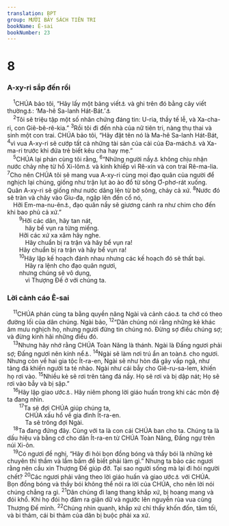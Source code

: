 ```yaml
---
translation: BPT
group: MƯỜI BẢY SÁCH TIÊN TRI
bookName: Ê-sai 
bookNumber: 23
---
```


<div class="title"><h1>8</h1><h3>A-xy-ri sắp đến rồi</h3></div>
<span class="verse es_8_1"> <sup>1</sup>CHÚA bảo tôi, “Hãy lấy một bảng viết<a data-toggle="tooltip" data-placement="bottom" title="Hay “cuộn giấy.”">⚓</a> và ghi trên đó bằng cây viết thường<a data-toggle="tooltip" data-placement="bottom" title="Nguyên văn, “cây viết loài người dùng.” Có thể là loại viết dùng để khắc vào đất sét.">⚓</a>: ‘Ma-hê Sa-lanh Hát-Bát.’<a data-toggle="tooltip" data-placement="bottom" title="Nghĩa là “Sắp có việc cướp bóc và đánh cắp.”">⚓</a><br/></span>
<span class="verse es_8_2"> <sup>2</sup>Tôi sẽ triệu tập một số nhân chứng đáng tin: U-ria, thầy tế lễ, và Xa-cha-ri, con Giê-bê-rê-kia.”</span>
<span class="verse es_8_3"><sup>3</sup>Rồi tôi đi đến nhà của nữ tiên tri, nàng thụ thai và sinh một con trai. CHÚA bảo tôi, “Hãy đặt tên nó là Ma-hê Sa-lanh Hát-Bát,</span>
<span class="verse es_8_4"><sup>4</sup>vì vua A-xy-ri sẽ cướp tất cả những tài sản của cải của Đa-mách<a data-toggle="tooltip" data-placement="bottom" title="Một thành phố trong xứ A-ram (nay là Xy-ri).">⚓</a> và Xa-ma-ri trước khi đứa trẻ biết kêu cha hay mẹ.”<br/></span>
<span class="verse es_8_5"> <sup>5</sup>CHÚA lại phán cùng tôi rằng,</span>
<span class="verse es_8_6"><sup>6</sup>“Những người nầy<a data-toggle="tooltip" data-placement="bottom" title="Có thể là những người Giu-đa muốn theo Rê-xin và Bê-va. Xem câu 11.">⚓</a> không chịu nhận nước chảy nhẹ từ hồ Xi-lôm<a data-toggle="tooltip" data-placement="bottom" title="Một đường dẫn nước từ suối Ghi-hôn đến một hồ nằm về phía Nam thành Đa-vít (Giê-ru-sa-lem). Đó là nơi những người thuộc gia đình Đa-vít được xức dầu để làm vua.">⚓</a> và kinh khiếp vì Rê-xin và con trai Rê-ma-lia.</span>
<span class="verse es_8_7"><sup>7</sup>Cho nên CHÚA tôi sẽ mang vua A-xy-ri cùng mọi đạo quân của người để nghịch lại chúng, giống như trận lụt ào ào đổ từ sông Ơ-phơ-rát xuống. Quân A-xy-ri sẽ giống như nước dâng lên từ bờ sông, chảy cả xứ.</span>
<span class="verse es_8_8"><sup>8</sup>Nước đó sẽ tràn và chảy vào Giu-đa, ngập lên đến cổ nó,<br/> Hỡi Em-ma-nu-ên<a data-toggle="tooltip" data-placement="bottom" title="Hay “Hỡi Em-ma-nu-ên, chúng sẽ tràn ra khắp xứ ngươi.” Đây có thể là lời hứa của Thượng Đế để bảo vệ dân chúng của Ngài, hoặc là một lời cảnh cáo về quyền lực của A-xy-ri.">⚓</a>, đạo quân nầy sẽ giương cánh ra như chim cho đến khi bao phủ cả xứ.”<br/></span>
<span class="verse es_8_9">  <sup>9</sup>Hỡi các dân, hãy tan nát,<br/>   hãy bể vụn ra từng miếng.<br/>  Hỡi các xứ xa xăm hãy nghe.<br/>   Hãy chuẩn bị ra trận và hãy bể vụn ra!<br/>  Hãy chuẩn bị ra trận và hãy bể vụn ra!<br/></span>
<span class="verse es_8_10">  <sup>10</sup>Hãy lập kế hoạch đánh nhau nhưng các kế hoạch đó sẽ thất bại.<br/>   Hãy ra lệnh cho đạo quân ngươi,<br/>  nhưng chúng sẽ vô dụng,<br/>   vì Thượng Đế ở với chúng ta.<br/></span>
<div class="title"><h3>Lời cảnh cáo Ê-sai</h3></div>
<span class="verse es_8_11"> <sup>11</sup>CHÚA phán cùng ta bằng quyền năng Ngài và cảnh cáo<a data-toggle="tooltip" data-placement="bottom" title="Hay “ngăn cản.”">⚓</a> ta chớ có theo đường lối của dân chúng. Ngài bảo,</span>
<span class="verse es_8_12"><sup>12</sup>“Dân chúng nói rằng những kẻ khác âm mưu nghịch họ, nhưng ngươi đừng tin chúng nó. Đừng sợ điều chúng sợ; và đừng kinh hãi những điều đó.<br/></span>
<span class="verse es_8_13"> <sup>13</sup>Nhưng hãy nhớ rằng CHÚA Toàn Năng là thánh. Ngài là Đấng ngươi phải sợ; Đấng ngươi nên kính nể<a data-toggle="tooltip" data-placement="bottom" title="Hay “hãy xem là thánh.”">⚓</a>.</span>
<span class="verse es_8_14"><sup>14</sup>Ngài sẽ làm nơi trú ẩn an toàn<a data-toggle="tooltip" data-placement="bottom" title="Hay “nơi thánh.”">⚓</a> cho ngươi. Nhưng còn về hai gia tộc Ít-ra-en, Ngài sẽ như hòn đá gây vấp ngã, như tảng đá khiến người ta té nhào. Ngài như cái bẫy cho Giê-ru-sa-lem, khiến họ rơi vào.</span>
<span class="verse es_8_15"><sup>15</sup>Nhiều kẻ sẽ rơi trên tảng đá nầy. Họ sẽ rơi và bị dập nát; Họ sẽ rơi vào bẫy và bị sập.”<br/></span>
<span class="verse es_8_16"> <sup>16</sup>Hãy lập giao ước<a data-toggle="tooltip" data-placement="bottom" title="Hay “Hãy viết giao ước.” Đây có thể là cuộn giấy lớn trong câu 1 hay lời hứa theo sau trong câu 17.">⚓</a>. Hãy niêm phong lời giáo huấn trong khi các môn đệ ta đang nhìn.<br/></span>
<span class="verse es_8_17">  <sup>17</sup>Ta sẽ đợi CHÚA giúp chúng ta,<br/>   CHÚA xấu hổ về gia đình Ít-ra-en.<br/>   Ta sẽ trông đợi Ngài.<br/></span>
<span class="verse es_8_18"> <sup>18</sup>Ta đang đứng đây. Cùng với ta là con cái CHÚA ban cho ta. Chúng ta là dấu hiệu và bằng cớ cho dân Ít-ra-en từ CHÚA Toàn Năng, Đấng ngự trên núi Xi-ôn.<br/></span>
<span class="verse es_8_19"> <sup>19</sup>Có ngươi đề nghị, “Hãy đi hỏi bọn đồng bóng và thầy bói là những kẻ chuyên thì thầm và lẩm bẩm để biết phải làm gì.” Nhưng ta bảo các ngươi rằng nên cầu xin Thượng Đế giúp đỡ. Tại sao người sống mà lại đi hỏi người chết?</span>
<span class="verse es_8_20"><sup>20</sup>Các ngươi phải vâng theo lời giáo huấn và giao ước<a data-toggle="tooltip" data-placement="bottom" title="Thường có nghĩa là giao ước Thượng Đế lập với dân Ít-ra-en qua Mô-se. Ở đây có thể nghĩa là giao ước nói đến trong câu 17.">⚓</a> với CHÚA. Bọn đồng bóng và thầy bói không thể nói ra lời của CHÚA, cho nên lời nói chúng chẳng ra gì.</span>
<span class="verse es_8_21"><sup>21</sup>Dân chúng đi lang thang khắp xứ, bị hoang mang và đói khổ. Khi họ đói họ đâm ra giận dữ và ngước lên nguyền rủa vua cùng Thượng Đế mình.</span>
<span class="verse es_8_22"><sup>22</sup>Chúng nhìn quanh, khắp xứ chỉ thấy khốn đốn, tăm tối, và bi thảm, cái bi thảm của dân bị buộc phải xa xứ.<br/></span>
